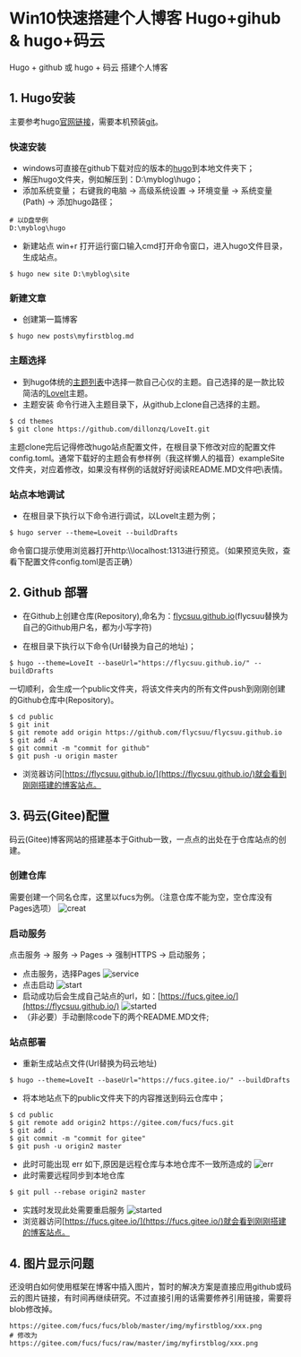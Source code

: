 # Win10快速搭建个人博客 Hugo+gihub & hugo+码云

Hugo + github 或 hugo + 码云 搭建个人博客

<!--more-->

## 1. Hugo安装

主要参考hugo[官网链接](https://www.gohugo.org/)，需要本机预装[git](https://git-scm.com/)。
### 快速安装
- windows可直接在github下载对应的版本的[hugo](https://github.com/gohugoio/hugo/releases)到本地文件夹下；
- 解压hugo文件夹，例如解压到：D:\myblog\hugo；
- 添加系统变量；
右键我的电脑 -> 高级系统设置 -> 环境变量 -> 系统变量(Path) -> 添加hugo路径；
```
# 以D盘举例
D:\myblog\hugo
```
- 新建站点
win+r 打开运行窗口输入cmd打开命令窗口，进入hugo文件目录，生成站点。
```
$ hugo new site D:\myblog\site
```
### 新建文章
- 创建第一篇博客
```
$ hugo new posts\myfirstblog.md
```
### 主题选择
- 到hugo体统的[主题列表](https://themes.gohugo.io/)中选择一款自己心仪的主题。自己选择的是一款比较简洁的[LoveIt](https://github.com/dillonzq/LoveIt)主题。
- 主题安装
命令行进入主题目录下，从github上clone自己选择的主题。
```
$ cd themes
$ git clone https://github.com/dillonzq/LoveIt.git
```
主题clone完后记得修改hugo站点配置文件，在根目录下修改对应的配置文件config.toml。通常下载好的主题会有参样例（我这样懒人的福音）exampleSite文件夹，对应着修改，如果没有样例的话就好好阅读README.MD文件吧\表情。
### 站点本地调试
- 在根目录下执行以下命令进行调试，以LoveIt主题为例；
```
$ hugo server --theme=Loveit --buildDrafts
```
命令窗口提示使用浏览器打开http:\\\localhost:1313进行预览。（如果预览失败，查看下配置文件config.toml是否正确）
## 2. Github 部署
- 在Github上创建仓库(Repository),命名为：[flycsuu.github.io](https://flycsuu.github.io/)(flycsuu替换为自己的Github用户名，都为小写字符)

- 在根目录下执行以下命令(Url替换为自己的地址)；
```
$ hugo --theme=LoveIt --baseUrl="https://flycsuu.github.io/" --buildDrafts
```
一切顺利，会生成一个public文件夹，将该文件夹内的所有文件push到刚刚创建的Github仓库中(Repository)。
```
$ cd public
$ git init
$ git remote add origin https://github.com/flycsuu/flycsuu.github.io
$ git add -A
$ git commit -m "commit for github"
$ git push -u origin master
```
- 浏览器访问[https://flycsuu.github.io/](https://flycsuu.github.io/)就会看到刚刚搭建的博客站点。
## 3. 码云(Gitee)配置
码云(Gitee)博客网站的搭建基本于Github一致，一点点的出处在于仓库站点的创建。
### 创建仓库
需要创建一个同名仓库，这里以fucs为例。（注意仓库不能为空，空仓库没有Pages选项）
![creat](https://github.com/flycsuu/flycsuu.github.io/raw/master/img/myfirstblog/creat.png)

### 启动服务
点击服务 -> 服务 -> Pages -> 强制HTTPS -> 启动服务；
- 点击服务，选择Pages 
![service](https://github.com/flycsuu/flycsuu.github.io/raw/master/img/myfirstblog/service.png)
- 点击启动
![start](https://github.com/flycsuu/flycsuu.github.io/raw/master/img/myfirstblog/start.png)
- 启动成功后会生成自己站点的url，如：[https://fucs.gitee.io/](https://flycsuu.github.io/)
![started](https://github.com/flycsuu/flycsuu.github.io/raw/master/img/myfirstblog/started.png)
- （非必要）手动删除code下的两个README.MD文件;
### 站点部署
- 重新生成站点文件(Url替换为码云地址)
```
$ hugo --theme=LoveIt --baseUrl="https://fucs.gitee.io/" --buildDrafts
```
- 将本地站点下的public文件夹下的内容推送到码云仓库中；
```
$ cd public 
$ git remote add origin2 https://gitee.com/fucs/fucs.git
$ git add .
$ git commit -m "commit for gitee"
$ git push -u origin2 master
```
- 此时可能出现 err 如下,原因是远程仓库与本地仓库不一致所造成的
![err](https://github.com/flycsuu/flycsuu.github.io/raw/master/img/myfirstblog/err.png)
- 此时需要远程同步到本地仓库
```
$ git pull --rebase origin2 master
```
- 实践时发现此处需要重启服务
![started](https://github.com/flycsuu/flycsuu.github.io/raw/master/img/myfirstblog/restart.png)
- 浏览器访问[https://fucs.gitee.io/](https://fucs.gitee.io/)就会看到刚刚搭建的博客站点。
## 4. 图片显示问题
还没明白如何使用框架在博客中插入图片，暂时的解决方案是直接应用github或码云的图片链接，有时间再继续研究。不过直接引用的话需要修养引用链接，需要将blob修改掉。
```
https://gitee.com/fucs/fucs/blob/master/img/myfirstblog/xxx.png
# 修改为
https://gitee.com/fucs/fucs/raw/master/img/myfirstblog/xxx.png
```
